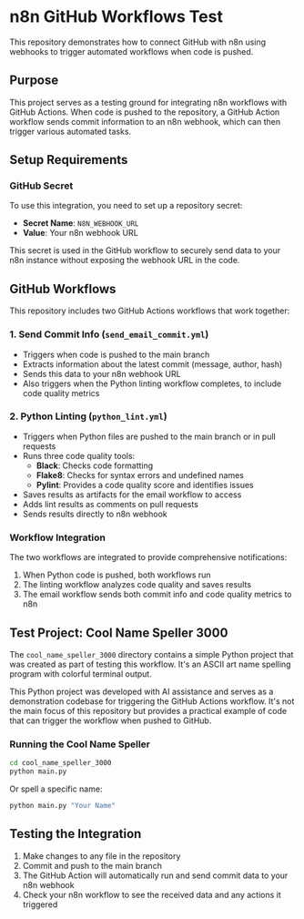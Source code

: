 # n8n GitHub Workflows Test

This repository demonstrates how to connect GitHub with n8n using webhooks to trigger automated workflows when code is pushed.

## Purpose

This project serves as a testing ground for integrating n8n workflows with GitHub Actions. When code is pushed to the repository, a GitHub Action workflow sends commit information to an n8n webhook, which can then trigger various automated tasks.

## Setup Requirements

### GitHub Secret

To use this integration, you need to set up a repository secret:

- **Secret Name**: `N8N_WEBHOOK_URL`
- **Value**: Your n8n webhook URL

This secret is used in the GitHub workflow to securely send data to your n8n instance without exposing the webhook URL in the code.

## GitHub Workflows

This repository includes two GitHub Actions workflows that work together:

### 1. Send Commit Info (`send_email_commit.yml`)

- Triggers when code is pushed to the main branch
- Extracts information about the latest commit (message, author, hash)
- Sends this data to your n8n webhook URL
- Also triggers when the Python linting workflow completes, to include code quality metrics

### 2. Python Linting (`python_lint.yml`)

- Triggers when Python files are pushed to the main branch or in pull requests
- Runs three code quality tools:
  - **Black**: Checks code formatting
  - **Flake8**: Checks for syntax errors and undefined names
  - **Pylint**: Provides a code quality score and identifies issues
- Saves results as artifacts for the email workflow to access
- Adds lint results as comments on pull requests
- Sends results directly to n8n webhook

### Workflow Integration

The two workflows are integrated to provide comprehensive notifications:

1. When Python code is pushed, both workflows run
2. The linting workflow analyzes code quality and saves results
3. The email workflow sends both commit info and code quality metrics to n8n

## Test Project: Cool Name Speller 3000

The `cool_name_speller_3000` directory contains a simple Python project that was created as part of testing this workflow. It's an ASCII art name spelling program with colorful terminal output.

This Python project was developed with AI assistance and serves as a demonstration codebase for triggering the GitHub Actions workflow. It's not the main focus of this repository but provides a practical example of code that can trigger the workflow when pushed to GitHub.

### Running the Cool Name Speller

```bash
cd cool_name_speller_3000
python main.py
```

Or spell a specific name:

```bash
python main.py "Your Name"
```

## Testing the Integration

1. Make changes to any file in the repository
2. Commit and push to the main branch
3. The GitHub Action will automatically run and send commit data to your n8n webhook
4. Check your n8n workflow to see the received data and any actions it triggered
